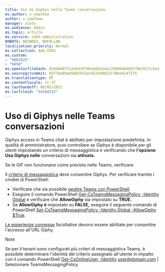 ```yaml
---
title: Uso di Giphys nelle Teams conversazioni
ms.author: v-jmathew
author: v-jmathew
manager: scotv
ms.audience: Admin
ms.topic: article
ms.service: o365-administration
ROBOTS: NOINDEX, NOFOLLOW
localization_priority: Normal
ms.collection: Adm_O365
ms.custom:
- "9003825"
- "6850"
ms.openlocfilehash: 0244b68ffa2ebd3d70bae66a24ac299004848557b63b17c2ea74fafaff22bb8c
ms.sourcegitcommit: b5f7da89a650d2915dc652449623c78be6247175
ms.translationtype: MT
ms.contentlocale: it-IT
ms.lasthandoff: 08/05/2021
ms.locfileid: "54104312"
---
```

# <a name="using-giphys-in-teams-conversations"></a>Uso di Giphys nelle Teams conversazioni

Giphys access in Teams chat è abilitato per impostazione predefinita. In qualità di amministratore, puoi controllare se Giphys è disponibile per gli utenti impostando un criterio di messaggistica e verificando che **l'opzione Usa Giphys nelle** conversazioni sia [](https://docs.microsoft.com/microsoftteams/messaging-policies-in-teams#messaging-policy-settings) **attivata.**

Se le GIF non funzionano come previsto nelle Teams, verificare:

Il [criterio di messaggistica](https://docs.microsoft.com/microsoftteams/messaging-policies-in-teams) deve consentire Giphys. Per verificare tramite i cmdlet di PowerShell:

- Verificare che sia possibile [gestire Teams con PowerShell](https://docs.microsoft.com/microsoftteams/teams-powershell-overview?view=o365-worldwide#manage-teams-with-powershell).
- Eseguire il comando PowerShell [Get-CsTeamsMessagingPolicy -Identity Global](https://docs.microsoft.com/powershell/module/skype/get-csteamsmessagingpolicy?view=skype-ps) e verificare che **AllowGiphy** sia impostato su **TRUE.**
- Se **AllowGiphy è** impostato su **FALSE,** eseguire il seguente comando di PowerShell [Set-CsTeamsMessagingPolicy -Identity Global -AllowGiphy $True](https://docs.microsoft.com/powershell/module/skype/set-csteamsmessagingpolicy?view=skype-ps).

[Le esperienze connesse](https://docs.microsoft.com/deployoffice/privacy/optional-connected-experiences) facoltative devono essere abilitate per consentire l'accesso all'URL Giphy.

> [!NOTE]
> Se per il tenant sono configurati più criteri di messaggistica Teams, è possibile determinare l'identità del criterio assegnato all'utente in impatto con il comando PowerShell [Get-CsOnlineUser -Identity](https://docs.microsoft.com/powershell/module/skype/get-csonlineuser?view=skype-ps) <user@domain.com> | Selezionare TeamsMessagingPolicy.
